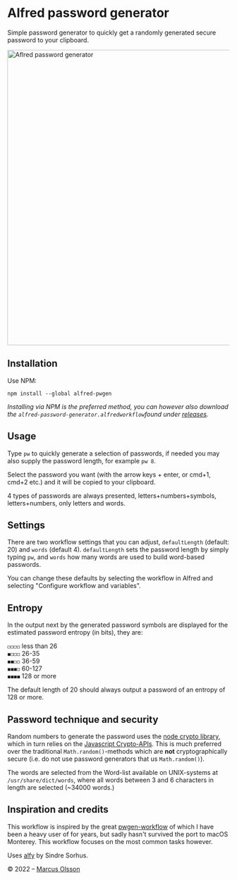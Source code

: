 # Alfred password generator

Simple password generator to quickly get a randomly generated secure password to your clipboard.

<img width="670" alt="Aflred password generator" src="https://user-images.githubusercontent.com/907114/162584393-65357099-d787-4170-978f-c719fd945fbb.png">

## Installation

Use NPM:

`npm install --global alfred-pwgen`

*Installing via NPM is the preferred method, you can however also download the `alfred-password-generator.alfredworkflow`found under [releases](https://github.com/olssonm/alfred-password-generator/releases).*

## Usage

Type `pw` to quickly generate a selection of passwords, if needed you may also supply the password length, for example `pw 8`. 

Select the password you want (with the arrow keys + enter, or cmd+1, cmd+2 etc.) and it will be copied to your clipboard.

4 types of passwords are always presented, letters+numbers+symbols, letters+numbers, only letters and words.

## Settings

There are two workflow settings that you can adjust, `defaultLength` (default: 20) and `words` (default 4). `defaultLength` sets the password length by simply typing `pw`, and `words` how many words are used to build word-based passwords.

You can change these defaults by selecting the workflow in Alfred and selecting "Configure workflow and variables".

## Entropy

In the output next by the generated password symbols are displayed for the estimated password entropy (in bits), they are:

`◻◻◻◻` less than 26  
`◼◻◻◻` 26-35  
`◼◼◻◻` 36-59  
`◼◼◼◻` 60-127  
`◼◼◼◼` 128 or more

The default length of 20 should always output a password of an entropy of 128 or more.

## Password technique and security

Random numbers to generate the password uses the [node crypto library](https://nodejs.org/api/crypto.html), which in turn relies on the [Javascript Crypto-APIs](https://developer.mozilla.org/en-US/docs/Web/API/Crypto). This is much preferred over the traditional `Math.random()`-methods which are **not** cryptographically secure (i.e. do not use password generators that us `Math.random()`).

The words are selected from the Word-list available on UNIX-systems at `/usr/share/dict/words`, where all words between 3 and 6 characters in length are selected (~34000 words.)

## Inspiration and credits

This workflow is inspired by the great [pwgen-workflow](https://github.com/deanishe/alfred-pwgen) of which I have been a heavy user of for years, but sadly hasn't survived the port to macOS Monterey. This workflow focuses on the most common tasks however.

Uses [alfy](https://github.com/sindresorhus/alfy) by Sindre Sorhus.

&copy; 2022 – [Marcus Olsson](https://marcusolsson.me)
